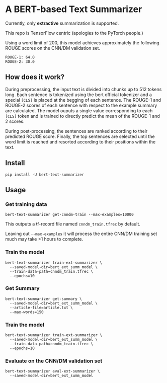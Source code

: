 # A BERT-based Text Summarizer

Currently, only **extractive** summarization is supported.

This repo is TensorFlow centric (apologies to the PyTorch people.)

Using a word limit of 200, this model achieves approximately the following ROUGE scores on the CNN/DM validation set.

```buildoutcfg
ROUGE-1: 64.0
ROUGE-2: 30.0
```
## How does it work?

During preprocessing, the input text is divided into chunks up to 512 tokens long. Each sentence is
 tokenized using the bert official tokenizer and a special `[CLS]` is placed 
 at the begging of each sentence. The ROUGE-1 and ROUGE-2 scores of each sentence with 
 respect to the example summary are calculated. The model ouputs a single value corresponding to each `[CLS]` token and is
 trained to directly predict the mean of the ROUGE-1 and 2 scores. 
 
 During post-processing, the sentences are ranked according to their
 predicted ROUGE score. Finally, the top sentences are selected until the 
 word limit is reached and resorted according to their positions within the text.
 
## Install
```buildoutcfg
pip install -U bert-text-summarizer
```

## Usage

### Get training data

```buildoutcfg
bert-text-summarizer get-cnndm-train --max-examples=10000
```

This outputs a tf-record file named `cnndm_train.tfrec` by default.

Leaving out `--max-examples` it will process the entire CNN/DM training set much may take >1 hours to complete.

### Train the model

```buildoutcfg
bert-text-summarizer train-ext-summarizer \
  --saved-model-dir=bert_ext_summ_model \
  --train-data-path=cnndm_train.tfrec \
  --epochs=10
```

### Get Summary

```buildoutcfg
bert-text-summarizer get-summary \
  --saved-model-dir=bert_ext_summ_model \
  --article-file=article.txt \
  --max-words=150
```

### Train the model

```buildoutcfg
bert-text-summarizer train-ext-summarizer \
  --saved-model-dir=bert_ext_summ_model \
  --train-data-path=cnndm_train.tfrec \
  --epochs=10
```

### Evaluate on the CNN/DM validation set

```
bert-text-summarizer eval-ext-summarizer \
  --saved-model-dir=bert_ext_summ_model
```

